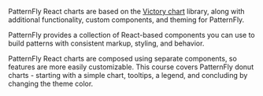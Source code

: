 PatternFly React charts are based on the [Victory chart](https://formidable.com/open-source/victory/docs/victory-chart/) library, along with additional functionality, custom components, and theming for PatternFly. 

PatternFly provides a collection of React-based components you can use to build patterns with consistent markup, styling, and behavior. 

PatternFly React charts are composed using separate components, so features are more easily customizable. This course covers PatternFly donut charts - starting with a simple chart, tooltips, a legend, and concluding by changing the theme color.